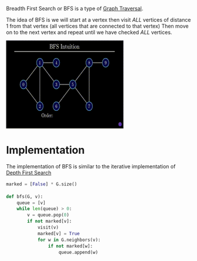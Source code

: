 ---
---

Breadth First Search or BFS is a type of [Graph Traversal](Graph%20Traversal.md). 

The idea of BFS is we will start at a vertex then visit *ALL* vertices of distance 1 from that vertex (all vertices that are connected to that vertex) Then move on to the next vertex and repeat until we have checked *ALL* vertices. 

![BFS.gif](../99%20-%20Meta/Assets/BFS.gif)

# Implementation

The implementation of BFS is similar to the iterative implementation of [Depth First Search](Depth%20First%20Search.md)

````python
marked = [False] * G.size()

def bfs(G, v):
	queue = [v]
	while len(queue) > 0:
		v = queue.pop(0)
		if not marked[v]:
			visit(v)
			marked[v] = True
			for w in G.neighbors(v):
				if not marked[w]:
					queue.append(w)
````
